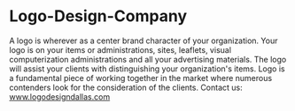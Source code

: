 # Logo-Design-Company
A logo is wherever as a center brand character of your organization. Your logo is on your items or administrations, sites, leaflets, visual computerization administrations and all your advertising materials. The logo will assist your clients with distinguishing your organization's items. Logo is a fundamental piece of working together in the market where numerous contenders look for the consideration of the clients. Contact us: www.logodesigndallas.com 
